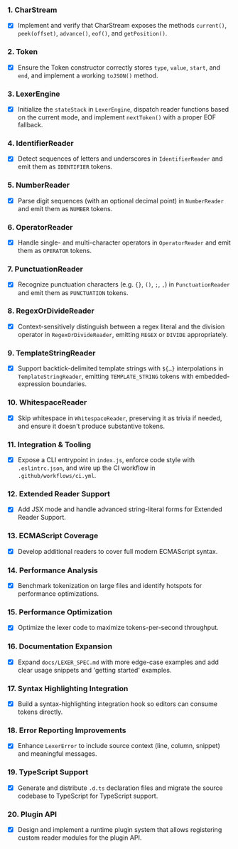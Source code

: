 ### 1. CharStream
- [x] Implement and verify that CharStream exposes the methods `current()`, `peek(offset)`, `advance()`, `eof()`, and `getPosition()`.

### 2. Token
- [x] Ensure the Token constructor correctly stores `type`, `value`, `start`, and `end`, and implement a working `toJSON()` method.

### 3. LexerEngine
- [x] Initialize the `stateStack` in `LexerEngine`, dispatch reader functions based on the current mode, and implement `nextToken()` with a proper EOF fallback.

### 4. IdentifierReader
- [x] Detect sequences of letters and underscores in `IdentifierReader` and emit them as `IDENTIFIER` tokens.

### 5. NumberReader
- [x] Parse digit sequences (with an optional decimal point) in `NumberReader` and emit them as `NUMBER` tokens.

### 6. OperatorReader
- [x] Handle single- and multi-character operators in `OperatorReader` and emit them as `OPERATOR` tokens.

### 7. PunctuationReader
- [x] Recognize punctuation characters (e.g. `{}`, `()`, `;`, `,`) in `PunctuationReader` and emit them as `PUNCTUATION` tokens.

### 8. RegexOrDivideReader
- [x] Context-sensitively distinguish between a regex literal and the division operator in `RegexOrDivideReader`, emitting `REGEX` or `DIVIDE` appropriately.

### 9. TemplateStringReader
- [x] Support backtick-delimited template strings with `${…}` interpolations in `TemplateStringReader`, emitting `TEMPLATE_STRING` tokens with embedded-expression boundaries.

### 10. WhitespaceReader
- [x] Skip whitespace in `WhitespaceReader`, preserving it as trivia if needed, and ensure it doesn't produce substantive tokens.

### 11. Integration & Tooling
- [x] Expose a CLI entrypoint in `index.js`, enforce code style with `.eslintrc.json`, and wire up the CI workflow in `.github/workflows/ci.yml`.

### 12. Extended Reader Support
- [x] Add JSX mode and handle advanced string-literal forms for Extended Reader Support.

### 13. ECMAScript Coverage
- [x] Develop additional readers to cover full modern ECMAScript syntax.

### 14. Performance Analysis
- [x] Benchmark tokenization on large files and identify hotspots for performance optimizations.

### 15. Performance Optimization
- [x] Optimize the lexer code to maximize tokens-per-second throughput.

### 16. Documentation Expansion
- [x] Expand `docs/LEXER_SPEC.md` with more edge-case examples and add clear usage snippets and 'getting started' examples.

### 17. Syntax Highlighting Integration
- [x] Build a syntax-highlighting integration hook so editors can consume tokens directly.

### 18. Error Reporting Improvements
- [x] Enhance `LexerError` to include source context (line, column, snippet) and meaningful messages.

### 19. TypeScript Support
- [x] Generate and distribute `.d.ts` declaration files and migrate the source codebase to TypeScript for TypeScript support.

### 20. Plugin API
- [x] Design and implement a runtime plugin system that allows registering custom reader modules for the plugin API.

